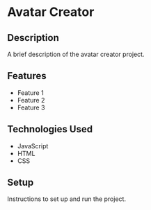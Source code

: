 # Avatar Creator

## Description

A brief description of the avatar creator project.

## Features

- Feature 1
- Feature 2
- Feature 3

## Technologies Used

- JavaScript
- HTML
- CSS

## Setup

Instructions to set up and run the project.
